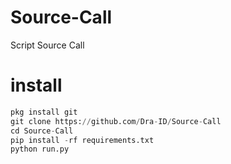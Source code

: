 # Source-Call
Script Source Call

# install
```python
pkg install git
git clone https://github.com/Dra-ID/Source-Call
cd Source-Call
pip install -rf requirements.txt
python run.py
